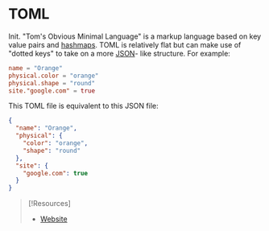
# TOML
Init.
"Tom's Obvious Minimal Language" is a markup language based on key value pairs and [hashmaps](../concepts/hashmaps.md). TOML is relatively flat but can make use of "dotted keys" to take on a more [JSON](../data-structures/JSON.md)- like structure. For example:
```toml
name = "Orange"
physical.color = "orange"
physical.shape = "round"
site."google.com" = true
```
This TOML file is equivalent to this JSON file:
```json
{
  "name": "Orange",
  "physical": {
    "color": "orange",
    "shape": "round"
  },
  "site": {
    "google.com": true
  }
}
```

> [!Resources]
> - [Website](https://toml.io/en/v1.0.0)